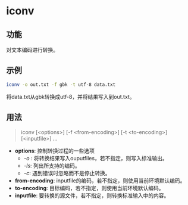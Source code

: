 # iconv

## 功能

对文本编码进行转换。

## 示例

```bash
iconv -o out.txt -f gbk -t utf-8 data.txt
```

将data.txt从gbk转换成utf-8，并将结果写入到out.txt。

## 用法

> iconv [<options\>] [-f <from-encoding\>] [-t <to-encoding\>] [<inputfile\>] ...

+ **options**: 控制转换过程的一些选项
    - *-o <outputfiles>*: 将转换结果写入ouputfiles，若不指定，则写入标准输出。
    - *-ls*: 列出所支持的编码。
    - *-c*: 遇到错误时忽略而不是停止转换。
+ **from-encoding**: inputfile的编码，若不指定，则使用当前环境默认编码。
+ **to-encoding**: 目标编码，若不指定，则使用当前环境默认编码。
+ **inputfile**: 要转换的源文件，若不指定，则转换标准输入中的内容。

